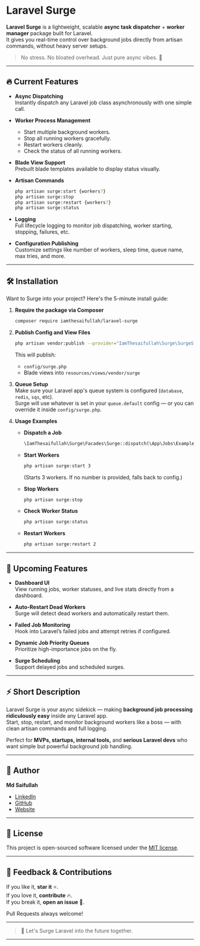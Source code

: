 # Laravel Surge

**Laravel Surge** is a lightweight, scalable **async task dispatcher** + **worker manager** package built for Laravel.  
It gives you real-time control over background jobs directly from artisan commands, without heavy server setups.

> No stress. No bloated overhead. Just pure async vibes. 🚀

---

## 🔥 Current Features

- **Async Dispatching**  
  Instantly dispatch any Laravel job class asynchronously with one simple call.

- **Worker Process Management**
  - Start multiple background workers.
  - Stop all running workers gracefully.
  - Restart workers cleanly.
  - Check the status of all running workers.

- **Blade View Support**  
  Prebuilt blade templates available to display status visually.

- **Artisan Commands**
  ```bash
  php artisan surge:start {workers?}
  php artisan surge:stop
  php artisan surge:restart {workers?}
  php artisan surge:status
  ```

- **Logging**  
  Full lifecycle logging to monitor job dispatching, worker starting, stopping, failures, etc.

- **Configuration Publishing**  
  Customize settings like number of workers, sleep time, queue name, max tries, and more.

---

## 🛠 Installation

Want to Surge into your project? Here's the 5-minute install guide:

1. **Require the package via Composer**
   ```bash
   composer require iamthesaifullah/laravel-surge
   ```

2. **Publish Config and View Files**
   ```bash
   php artisan vendor:publish --provider="IamThesaifullah\Surge\SurgeServiceProvider"
   ```
   This will publish:
   - `config/surge.php`
   - Blade views into `resources/views/vendor/surge`

3. **Queue Setup**  
   Make sure your Laravel app's queue system is configured (`database`, `redis`, `sqs`, etc).  
   Surge will use whatever is set in your `queue.default` config — or you can override it inside `config/surge.php`.

4. **Usage Examples**

   - **Dispatch a Job**
     ```php
     \IamThesaifullah\Surge\Facades\Surge::dispatch(\App\Jobs\ExampleJob::class, [$param1, $param2]);
     ```

   - **Start Workers**
     ```bash
     php artisan surge:start 3
     ```
     (Starts 3 workers. If no number is provided, falls back to config.)

   - **Stop Workers**
     ```bash
     php artisan surge:stop
     ```

   - **Check Worker Status**
     ```bash
     php artisan surge:status
     ```

   - **Restart Workers**
     ```bash
     php artisan surge:restart 2
     ```

---

## 🔮 Upcoming Features

- **Dashboard UI**  
  View running jobs, worker statuses, and live stats directly from a dashboard.

- **Auto-Restart Dead Workers**  
  Surge will detect dead workers and automatically restart them.

- **Failed Job Monitoring**  
  Hook into Laravel’s failed jobs and attempt retries if configured.

- **Dynamic Job Priority Queues**  
  Prioritize high-importance jobs on the fly.

- **Surge Scheduling**  
  Support delayed jobs and scheduled surges.

---

## ⚡ Short Description

Laravel Surge is your async sidekick — making **background job processing ridiculously easy** inside any Laravel app.  
Start, stop, restart, and monitor background workers like a boss — with clean artisan commands and full logging.

Perfect for **MVPs, startups, internal tools,** and **serious Laravel devs** who want simple but powerful background job handling.

---

## 👤 Author

**Md Saifullah**  
- [LinkedIn](https://www.linkedin.com/in/iamthesaifullah/)
- [GitHub](https://github.com/iamthesaifullah)
- [Website](https://iamthesaifullah.com)

---

## 📜 License

This project is open-sourced software licensed under the [MIT license](https://github.com/iamthesaifullah/Laravel-Surge/blob/main/LICENSE).

---

## 💬 Feedback & Contributions

If you like it, **star it** ⭐️.  
If you love it, **contribute** 🔥.  
If you break it, **open an issue** 💬.

Pull Requests always welcome!

---

> 🚀 Let's Surge Laravel into the future together.

---
